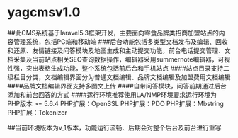 # yagcmsv1.0
##此CMS系统基于laravel5.3框架开发，主要面向零食品牌类招商加盟站点的内容管理系统，包括PC端和移动端
###后台功能包括多类型文档发布及编辑、回收和还原、友情链接及问答模块及地图生成和主动提交功能，前台电话提交管理、文档采集及当前站点相关SEO查询数据操作，编辑器采用summernote编辑器，可视性强，突出表格生成功能，整个系统包括前后台和手机站点
####站点目录支持二级栏目分类，文档编辑界面分为普通文档编辑、品牌文档编辑及加盟费用文档编辑
####品牌文档编辑界面支持多图文上传
####自带问答模块，问答前期通过后台添加和前台回答的方式
####运行环境推荐使用LA/NMP环境要求运行环境为
    PHP版本 >= 5.6.4
    PHP扩展：OpenSSL
    PHP扩展：PDO
    PHP扩展：Mbstring
    PHP扩展：Tokenizer

##当前环境版本为v_1版本，功能运行流畅、后期会对整个后台及前台进行重写
